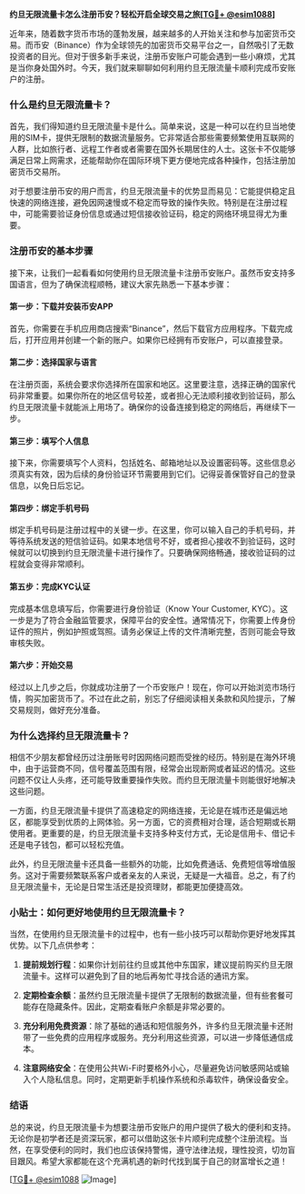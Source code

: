 **约旦无限流量卡怎么注册币安？轻松开启全球交易之旅[[TG💪+ @esim1088](https://t.me/s/esim1088)]**

近年来，随着数字货币市场的蓬勃发展，越来越多的人开始关注和参与加密货币交易。而币安（Binance）作为全球领先的加密货币交易平台之一，自然吸引了无数投资者的目光。但对于很多新手来说，注册币安账户可能会遇到一些小麻烦，尤其是当你身处国外时。今天，我们就来聊聊如何利用约旦无限流量卡顺利完成币安账户的注册。

### 什么是约旦无限流量卡？

首先，我们得知道约旦无限流量卡是什么。简单来说，这是一种可以在约旦当地使用的SIM卡，提供无限制的数据流量服务。它非常适合那些需要频繁使用互联网的人群，比如旅行者、远程工作者或者需要在国外长期居住的人士。这张卡不仅能够满足日常上网需求，还能帮助你在国际环境下更方便地完成各种操作，包括注册加密货币交易所。

对于想要注册币安的用户而言，约旦无限流量卡的优势显而易见：它能提供稳定且快速的网络连接，避免因网速慢或不稳定而导致的操作失败。特别是在注册过程中，可能需要验证身份信息或通过短信接收验证码，稳定的网络环境显得尤为重要。

### 注册币安的基本步骤

接下来，让我们一起看看如何使用约旦无限流量卡注册币安账户。虽然币安支持多国语言，但为了确保流程顺畅，建议大家先熟悉一下基本步骤：

#### 第一步：下载并安装币安APP

首先，你需要在手机应用商店搜索“Binance”，然后下载官方应用程序。下载完成后，打开应用并创建一个新的账户。如果你已经拥有币安账户，可以直接登录。

#### 第二步：选择国家与语言

在注册页面，系统会要求你选择所在国家和地区。这里要注意，选择正确的国家代码非常重要。如果你所在的地区信号较差，或者担心无法顺利接收到验证码，那么约旦无限流量卡就能派上用场了。确保你的设备连接到稳定的网络后，再继续下一步。

#### 第三步：填写个人信息

接下来，你需要填写个人资料，包括姓名、邮箱地址以及设置密码等。这些信息必须真实有效，因为后续的身份验证环节需要用到它们。记得妥善保管好自己的登录信息，以免日后忘记。

#### 第四步：绑定手机号码

绑定手机号码是注册过程中的关键一步。在这里，你可以输入自己的手机号码，并等待系统发送的短信验证码。如果本地信号不好，或者担心接收不到验证码，这时候就可以切换到约旦无限流量卡进行操作了。只要确保网络畅通，接收验证码的过程就会变得非常顺利。

#### 第五步：完成KYC认证

完成基本信息填写后，你需要进行身份验证（Know Your Customer, KYC）。这一步是为了符合金融监管要求，保障平台的安全性。通常情况下，你需要上传身份证件的照片，例如护照或驾照。请务必保证上传的文件清晰完整，否则可能会导致审核失败。

#### 第六步：开始交易

经过以上几步之后，你就成功注册了一个币安账户！现在，你可以开始浏览市场行情，购买加密货币了。不过在此之前，别忘了仔细阅读相关条款和风险提示，了解交易规则，做好充分准备。

### 为什么选择约旦无限流量卡？

相信不少朋友都曾经历过注册账号时因网络问题而受挫的经历。特别是在海外环境中，由于运营商不同，信号覆盖范围有限，经常会出现断网或者延迟的情况。这些问题不仅让人头疼，还可能导致重要操作失败。而约旦无限流量卡则能很好地解决这些问题。

一方面，约旦无限流量卡提供了高速稳定的网络连接，无论是在城市还是偏远地区，都能享受到优质的上网体验。另一方面，它的资费相对合理，适合短期或长期使用者。更重要的是，约旦无限流量卡支持多种支付方式，无论是信用卡、借记卡还是电子钱包，都可以轻松充值。

此外，约旦无限流量卡还具备一些额外的功能，比如免费通话、免费短信等增值服务。这对于需要频繁联系客户或者亲友的人来说，无疑是一大福音。总之，有了约旦无限流量卡，无论是日常生活还是投资理财，都能更加便捷高效。

### 小贴士：如何更好地使用约旦无限流量卡？

当然，在使用约旦无限流量卡的过程中，也有一些小技巧可以帮助你更好地发挥其优势。以下几点供参考：

1. **提前规划行程**：如果你计划前往约旦或其他中东国家，建议提前购买约旦无限流量卡。这样可以避免到了目的地后再匆忙寻找合适的通讯方案。
   
2. **定期检查余额**：虽然约旦无限流量卡提供了无限制的数据流量，但有些套餐可能存在隐藏条件。因此，定期查看账户余额是非常必要的。

3. **充分利用免费资源**：除了基础的通话和短信服务外，许多约旦无限流量卡还附带了一些免费的应用程序或服务。充分利用这些资源，可以进一步降低通信成本。

4. **注意网络安全**：在使用公共Wi-Fi时要格外小心，尽量避免访问敏感网站或输入个人隐私信息。同时，定期更新手机操作系统和杀毒软件，确保设备安全。

### 结语

总的来说，约旦无限流量卡为想要注册币安账户的用户提供了极大的便利和支持。无论你是初学者还是资深玩家，都可以借助这张卡片顺利完成整个注册流程。当然，在享受便利的同时，我们也应该保持警惕，遵守法律法规，理性投资，切勿盲目跟风。希望大家都能在这个充满机遇的新时代找到属于自己的财富增长之道！

[[TG💪+ @esim1088](https://t.me/s/esim1088) ![Image](https://i.postimg.cc/4NQfJmqS/Snipaste-2025-05-13-00-14-12.png)]